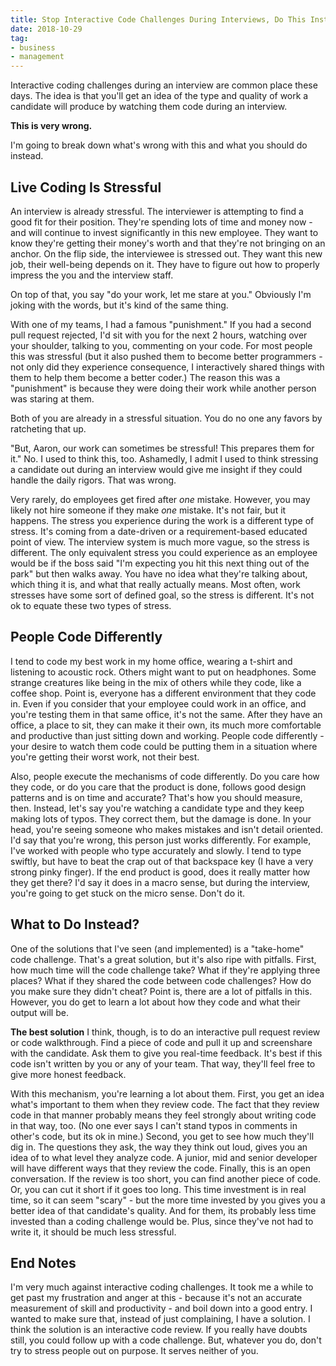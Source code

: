 ```yaml
---
title: Stop Interactive Code Challenges During Interviews, Do This Instead
date: 2018-10-29
tag:
- business
- management
---
```

Interactive coding challenges during an interview are common place these days.  The idea is that you'll get an idea of the type and quality of work a candidate will produce by watching them code during an interview.

<!--more-->

**This is very wrong.**

I'm going to break down what's wrong with this and what you should do instead.

## Live Coding Is Stressful

An interview is already stressful. The interviewer is attempting to find a good fit for their position. They're spending lots of time and money now - and will continue to invest significantly in this new employee. They want to know they're getting their money's worth and that they're not bringing on an anchor.  On the flip side, the interviewee is stressed out. They want this new job, their well-being depends on it.  They have to figure out how to properly impress the you and the interview staff.

On top of that, you say "do your work, let me stare at you."  Obviously I'm joking with the words, but it's kind of the same thing.

With one of my teams, I had a famous "punishment."  If you had a second pull request rejected, I'd sit with you for the next 2 hours, watching over your shoulder, talking to you, commenting on your code.  For most people this was stressful (but it also pushed them to become better programmers - not only did they experience consequence, I interactively shared things with them to help them become a better coder.)  The reason this was a "punishment" is because they were doing their work while another person was staring at them.

Both of you are already in a stressful situation. You do no one any favors by ratcheting that up.

"But, Aaron, our work can sometimes be stressful! This prepares them for it."  No.  I used to think this, too. Ashamedly, I admit I used to think stressing a candidate out during an interview would give me insight if they could handle the daily rigors.  That was wrong.

Very rarely, do employees get fired after *one* mistake.  However, you may likely not hire someone if they make *one* mistake. It's not fair, but it happens.  The stress you experience during the work is a different type of stress. It's coming from a date-driven or a requirement-based educated point of view.  The interview system is much more vague, so the stress is different.  The only equivalent stress you could experience as an employee would be if the boss said "I'm expecting you hit this next thing out of the park" but then walks away. You have no idea what they're talking about, which thing it is, and what that really actually means.  Most often, work stresses have some sort of defined goal, so the stress is different.  It's not ok to equate these two types of stress.

## People Code Differently

I tend to code my best work in my home office, wearing a t-shirt and listening to acoustic rock.  Others might want to put on headphones. Some strange creatures like being in the mix of others while they code, like a coffee shop.  Point is, everyone has a different environment that they code in. Even if you consider that your employee could work in an office, and you're testing them in that same office, it's not the same. After they have an office, a place to sit, they can make it their own, its much more comfortable and productive than just sitting down and working.  People code differently - your desire to watch them code could be putting them in a situation where you're getting their worst work, not their best.

Also, people execute the mechanisms of code differently.  Do you care how they code, or do you care that the product is done, follows good design patterns and is on time and accurate?  That's how you should measure, then.  Instead, let's say you're watching a candidate type and they keep making lots of typos.  They correct them, but the damage is done. In your head, you're seeing someone who makes mistakes and isn't detail oriented.  I'd say that you're wrong, this person just works differently.  For example, I've worked with people who type accurately and slowly. I tend to type swiftly, but have to beat the crap out of that backspace key (I have a very strong pinky finger).  If the end product is good, does it really matter how they get there?  I'd say it does in a macro sense, but during the interview, you're going to get stuck on the micro sense.  Don't do it.

## What to Do Instead?

One of the solutions that I've seen (and implemented) is a "take-home" code challenge.  That's a great solution, but it's also ripe with pitfalls.  First, how much time will the code challenge take?  What if they're applying three places?  What if they shared the code between code challenges? How do you make sure they didn't cheat?  Point is, there are a lot of pitfalls in this.  However, you do get to learn a lot about how they code and what their output will be.

**The best solution** I think, though, is to do an interactive pull request review or code walkthrough.  Find a piece of code and pull it up and screenshare with the candidate.  Ask them to give you real-time feedback. It's best if this code isn't written by you or any of your team.  That way, they'll feel free to give more honest feedback.

With this mechanism, you're learning a lot about them.  First, you get an idea what's important to them when they review code.  The fact that they review code in that manner probably means they feel strongly about writing code in that way, too.  (No one ever says I can't stand typos in comments in other's code, but its ok in mine.)  Second, you get to see how much they'll dig in. The questions they ask, the way they think out loud, gives you an idea of to what level they analyze code.  A junior, mid and senior developer will have different ways that they review the code.  Finally, this is an open conversation. If the review is too short, you can find another piece of code.  Or, you can cut it short if it goes too long.  This time investment is in real time, so it can seem "scary" - but the more time invested by you gives you a better idea of that candidate's quality. And for them, its probably less time invested than a coding challenge would be. Plus, since they've not had to write it, it should be much less stressful.

## End Notes

I'm very much against interactive coding challenges. It took me a while to get past my frustration and anger at this - because it's not an accurate measurement of skill and productivity - and boil down into a good entry. I wanted to make sure that, instead of just complaining, I have a solution. I think the solution is an interactive code review. If you really have doubts still, you could follow up with a code challenge.  But, whatever you do, don't try to stress people out on purpose. It serves neither of you.
